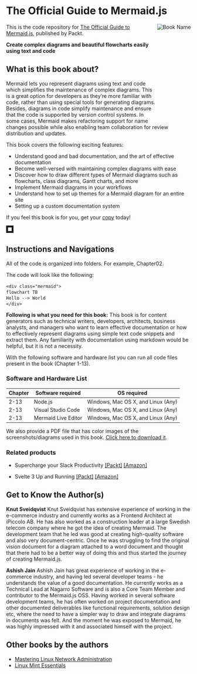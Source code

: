 # The Official Guide to Mermaid.js

<a href="https://www.amazon.com/Official-Guide-Mermaid-js-beautiful-flowcharts/dp/1801078025"><img src="Cover Image URL of the Book" alt="Book Name" height="256px" align="right"></a>

This is the code repository for [The Official Guide to Mermaid.js](https://www.amazon.com/Official-Guide-Mermaid-js-beautiful-flowcharts/dp/1801078025), published by Packt.

**Create complex diagrams and beautiful flowcharts easily using text and code**

## What is this book about?
Mermaid lets you represent diagrams using text and code which simplifies the maintenance of complex diagrams. This is a great option for developers as they’re more familiar with code, rather than using special tools for generating diagrams. Besides, diagrams in code simplify maintenance and ensure that the code is supported by version control systems. In some cases, Mermaid makes refactoring support for name changes possible while also enabling team collaboration for review distribution and updates.

This book covers the following exciting features:
* Understand good and bad documentation, and the art of effective documentation
* Become well-versed with maintaining complex diagrams with ease
* Discover how to draw different types of Mermaid diagrams such as flowcharts, class diagrams, Gantt charts, and more
* Implement Mermaid diagrams in your workflows
* Understand how to set up themes for a Mermaid diagram for an entire site
* Setting up a custom documentation system

If you feel this book is for you, get your [copy](https://www.amazon.com/Official-Guide-Mermaid-js-beautiful-flowcharts/dp/1801078025) today!

<a href="https://www.packtpub.com/?utm_source=github&utm_medium=banner&utm_campaign=GitHubBanner"><img src="https://raw.githubusercontent.com/PacktPublishing/GitHub/master/GitHub.png" 
alt="https://www.packtpub.com/" border="5" /></a>


## Instructions and Navigations
All of the code is organized into folders. For example, Chapter02.

The code will look like the following:
```
<div class="mermaid">
flowchart TB
Hello --> World
</div>
```

**Following is what you need for this book:**
This book is for content generators such as technical writers, developers, architects, business analysts, and managers who want to learn effective documentation or how to effectively represent diagrams using simple text code snippets and extract them. Any familiarity with documentation using markdown would be helpful, but it is not a necessity.

With the following software and hardware list you can run all code files present in the book (Chapter 1-13).

### Software and Hardware List

| Chapter  | Software required                   | OS required                        |
| -------- | ------------------------------------| -----------------------------------|
| 2-13     | Node.js                             | Windows, Mac OS X, and Linux (Any) |
| 2-13     | Visual Studio Code                  | Windows, Mac OS X, and Linux (Any) |
| 2-13     | Mermaid Live Editor                 | Windows, Mac OS X, and Linux (Any) |




We also provide a PDF file that has color images of the screenshots/diagrams used in this book. [Click here to download it](https://static.packt-cdn.com/downloads/9781801078023_ColorImages.pdf).



### Related products <Other books you may enjoy>
* Supercharge your Slack Productivity [[Packt]](https://www.packtpub.com/product/supercharge-your-slack-productivity/9781800569621) [[Amazon]](https://www.amazon.in/Supercharge-Your-Slack-Productivity-automating/dp/1800569629)

* Svelte 3 Up and Running [[Packt]](https://www.packtpub.com/product/svelte-3-up-and-running/9781839213625) [[Amazon]](https://www.amazon.in/Svelte-Running-introductory-high-performance-applications-ebook/dp/B08D6T6BKS)

## Get to Know the Author(s)
**Knut Sveidqvist**
Knut Sveidqvist has extensive experience of working in the e-commerce industry and currently works as a Frontend Architect at iPiccolo AB. He has also worked as a construction leader at a large Swedish telecom company where he got the idea of creating Mermaid. The development team that he led was good at creating high-quality software and also very document-centric. Once he was struggling to find the original vision document for a diagram attached to a word document and thought that there had to be a better way of doing this and thus started the journey of creating Mermaid.js.

**Ashish Jain**
Ashish Jain has great experience of working in the e-commerce industry, and having led several developer teams - he understands the value of a good documentation. He currently works as a Technical Lead at Nagarro Software and is also a Core Team Member and contributor to the Mermaid.js OSS. Having worked in several software development teams, he has often worked on project documentation and other documented deliverables like functional requirements, solution design etc, where the need to have a simpler way to draw and integrate diagrams in documents was felt. And the moment he was exposed to Mermaid, he was highly impressed with it and associated himself with the project.


## Other books by the authors
* [Mastering Linux Network Administration](https://www.packtpub.com/networking-and-servers/mastering-linux-network-administration?utm_source=github&utm_medium=repository&utm_campaign=9781784399597)
* [Linux Mint Essentials](https://www.packtpub.com/networking-and-servers/linux-mint-essentials?utm_source=github&utm_medium=repository&utm_campaign=9781782168157)

